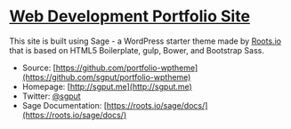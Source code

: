# [Web Development Portfolio Site](https://sgput.me)

This site is built using Sage - a WordPress starter theme made by [Roots.io](http://roots.io) that is based on HTML5 Boilerplate, gulp, Bower, and Bootstrap Sass.

* Source: [https://github.com/portfolio-wptheme](https://github.com/sgput/portfolio-wptheme)
* Homepage: [http://sgput.me](http://sgput.me)
* Twitter: [@sgput](https://twitter.com/sgput)
* Sage Documentation: [https://roots.io/sage/docs/](https://roots.io/sage/docs/)
